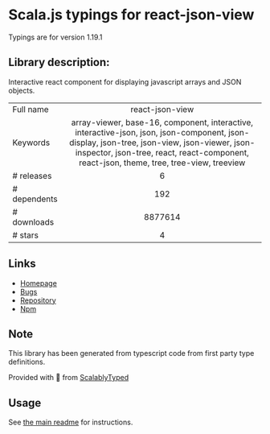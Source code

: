 
# Scala.js typings for react-json-view

Typings are for version 1.19.1

## Library description:
Interactive react component for displaying javascript arrays and JSON objects.

|                    |                 |
| ------------------ | :-------------: |
| Full name          | react-json-view |
| Keywords           | array-viewer, base-16, component, interactive, interactive-json, json, json-component, json-display, json-tree, json-view, json-viewer, json-inspector, json-tree, react, react-component, react-json, theme, tree, tree-view, treeview |
| # releases         | 6 |
| # dependents       | 192 |
| # downloads        | 8877614 |
| # stars            | 4 |

## Links
- [Homepage](https://github.com/mac-s-g/react-json-view)
- [Bugs](https://github.com/mac-s-g/react-json-view/issues)
- [Repository](https://github.com/mac-s-g/react-json-view)
- [Npm](https://www.npmjs.com/package/react-json-view)
    


## Note
This library has been generated from typescript code from first party type definitions.

Provided with :purple_heart: from [ScalablyTyped](https://github.com/oyvindberg/ScalablyTyped)

## Usage
See [the main readme](../../readme.md) for instructions.


